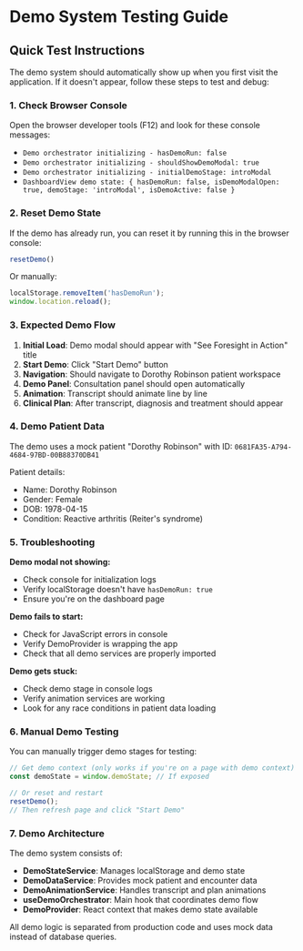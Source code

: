 # Demo System Testing Guide

## Quick Test Instructions

The demo system should automatically show up when you first visit the application. If it doesn't appear, follow these steps to test and debug:

### 1. Check Browser Console

Open the browser developer tools (F12) and look for these console messages:
- `Demo orchestrator initializing - hasDemoRun: false`
- `Demo orchestrator initializing - shouldShowDemoModal: true`
- `Demo orchestrator initializing - initialDemoStage: introModal`
- `DashboardView demo state: { hasDemoRun: false, isDemoModalOpen: true, demoStage: 'introModal', isDemoActive: false }`

### 2. Reset Demo State

If the demo has already run, you can reset it by running this in the browser console:
```javascript
resetDemo()
```

Or manually:
```javascript
localStorage.removeItem('hasDemoRun');
window.location.reload();
```

### 3. Expected Demo Flow

1. **Initial Load**: Demo modal should appear with "See Foresight in Action" title
2. **Start Demo**: Click "Start Demo" button
3. **Navigation**: Should navigate to Dorothy Robinson patient workspace
4. **Demo Panel**: Consultation panel should open automatically
5. **Animation**: Transcript should animate line by line
6. **Clinical Plan**: After transcript, diagnosis and treatment should appear

### 4. Demo Patient Data

The demo uses a mock patient "Dorothy Robinson" with ID: `0681FA35-A794-4684-97BD-00B88370DB41`

Patient details:
- Name: Dorothy Robinson
- Gender: Female
- DOB: 1978-04-15
- Condition: Reactive arthritis (Reiter's syndrome)

### 5. Troubleshooting

**Demo modal not showing:**
- Check console for initialization logs
- Verify localStorage doesn't have `hasDemoRun: true`
- Ensure you're on the dashboard page

**Demo fails to start:**
- Check for JavaScript errors in console
- Verify DemoProvider is wrapping the app
- Check that all demo services are properly imported

**Demo gets stuck:**
- Check demo stage in console logs
- Verify animation services are working
- Look for any race conditions in patient data loading

### 6. Manual Demo Testing

You can manually trigger demo stages for testing:

```javascript
// Get demo context (only works if you're on a page with demo context)
const demoState = window.demoState; // If exposed

// Or reset and restart
resetDemo();
// Then refresh page and click "Start Demo"
```

### 7. Demo Architecture

The demo system consists of:
- **DemoStateService**: Manages localStorage and demo state
- **DemoDataService**: Provides mock patient and encounter data
- **DemoAnimationService**: Handles transcript and plan animations
- **useDemoOrchestrator**: Main hook that coordinates demo flow
- **DemoProvider**: React context that makes demo state available

All demo logic is separated from production code and uses mock data instead of database queries. 
